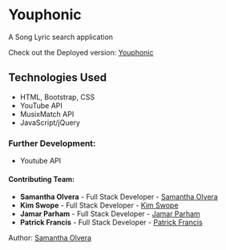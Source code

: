 # Youphonic
A Song Lyric search application 

Check out the Deployed version: [Youphonic](https://smolvera.github.io/Youphonic_App/)


## Technologies Used
 - HTML, Bootstrap, CSS
 - YouTube API 
 - MusixMatch API
 - JavaScript/jQuery
 
### Further Development:
- Youtube API 

#### Contributing Team:

* **Samantha Olvera** - Full Stack Developer - [Samantha Olvera](https://github.com/smolvera)
* **Kim Swope** - Full Stack Developer - [Kim Swope](https://github.com/Southerngirl13)
* **Jamar Parham** - Full Stack Developer - [Jamar Parham](https://github.com/JParham23)
* **Patrick Francis** - Full Stack Developer - [Patrick Francis](https://github.com/pfrancis113)

Author: [Samantha Olvera](https://github.com/smolvera)